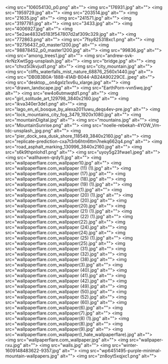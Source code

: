 <img src="106054130_p0.png" alt=""\>
<img src="176931.jpg" alt=""\>
<img src="1959729.jpg" alt=""\>
<img src="203514.jpg" alt=""\>
<img src="21635.jpg" alt=""\>
<img src="241571.jpg" alt=""\>
<img src="3197781.jpg" alt=""\>
<img src="3433.jpg" alt=""\>
<img src="4006927.jpg" alt=""\>
<img src="5e2ae4832e5183f547807d2af309c329.jpg" alt=""\>
<img src="772863.png" alt=""\>
<img src="7fsy825318xc1.png" alt=""\>
<img src="92756437_p0_master1200.jpg" alt=""\>
<img src="98878452_p0_master1200.jpg" alt=""\>
<img src="99836.jpg" alt=""\>
<img src="among_trees1.jpg" alt=""\>
<img src="andrew-svk-rkrNzXwtSgg-unsplash.jpg" alt=""\>
<img src="bridge.jpg" alt=""\>
<img src="chvz5i3kvjud1.png" alt=""\>
<img src="city_mountain.jpg" alt=""\>
<img src="cliffs_waterfalls_mist_nature_68876_2560x1440.jpg" alt=""\>
<img src="DB0B3B0A-1888-41AB-B044-AB24A90229CE..jpeg" alt=""\>
<img src="desktop__on4gxlz1xv6u_xlarge.jpg" alt=""\>
<img src="drawn_landscape.jpg" alt=""\>
<img src="EarthPorn-vvn5wq.jpg" alt=""\>
<img src="ew4o6utmwqtd1.png" alt=""\>
<img src="girl_solitude_art_129798_3840x2160.jpg" alt=""\>
<img src="ikva340er3de1.png" alt=""\>
<img src="lago_en_el_bosque_by_alexa2011uwu_deqs4ev-pre.jpg" alt=""\>
<img src="lock_mountains_city_fog_3479_1920x1080.jpg" alt=""\>
<img src="mountainDigital.jpg" alt=""\>
<img src="mountains.jpg" alt=""\>
<img src="MountainSunrise.png" alt=""\>
<img src="noelle-rebekah-4YOW_Vm-tdc-unsplash_jpg.png" alt=""\>
<img src="pier_dock_sea_dusk_shore_118549_3840x2160.jpg" alt=""\>
<img src="replicate-prediction-cxa7t3rb6htn6ttm7nekq662q4.png" alt=""\>
<img src="road_asphalt_marking_130996_3840x2160.jpg" alt=""\>
<img src="s6k9thpnlohd1.png" alt=""\>
<img src="uyoy5g23fwae1.jpeg" alt=""\>
<img src="wallhaven-qrdy1l.jpg" alt=""\>
<img src="wallpaperflare.com_wallpaper10.jpg" alt=""\>
<img src="wallpaperflare.com_wallpaper (11) (1).jpg" alt=""\>
<img src="wallpaperflare.com_wallpaper (17).jpg" alt=""\>
<img src="wallpaperflare.com_wallpaper (18).jpg" alt=""\>
<img src="wallpaperflare.com_wallpaper (19) (1).jpg" alt=""\>
<img src="wallpaperflare.com_wallpaper(1).jpg" alt=""\>
<img src="wallpaperflare.com_wallpaper (20) (1).jpg" alt=""\>
<img src="wallpaperflare.com_wallpaper (20).jpg" alt=""\>
<img src="wallpaperflare.com_wallpaper(20).jpg" alt=""\>
<img src="wallpaperflare.com_wallpaper (21) (1).jpg" alt=""\>
<img src="wallpaperflare.com_wallpaper (22) (1).jpg" alt=""\>
<img src="wallpaperflare.com_wallpaper(22).jpg" alt=""\>
<img src="wallpaperflare.com_wallpaper (24).jpg" alt=""\>
<img src="wallpaperflare.com_wallpaper(24).jpg" alt=""\>
<img src="wallpaperflare.com_wallpaper (25) (1).jpg" alt=""\>
<img src="wallpaperflare.com_wallpaper(25).jpg" alt=""\>
<img src="wallpaperflare.com_wallpaper (31).jpg" alt=""\>
<img src="wallpaperflare.com_wallpaper (32).jpg" alt=""\>
<img src="wallpaperflare.com_wallpaper (38).jpg" alt=""\>
<img src="wallpaperflare.com_wallpaper(3).jpg" alt=""\>
<img src="wallpaperflare.com_wallpaper (40).jpg" alt=""\>
<img src="wallpaperflare.com_wallpaper (41).jpg" alt=""\>
<img src="wallpaperflare.com_wallpaper (42).jpg" alt=""\>
<img src="wallpaperflare.com_wallpaper (49).jpg" alt=""\>
<img src="wallpaperflare.com_wallpaper (50).jpg" alt=""\>
<img src="wallpaperflare.com_wallpaper (52).jpg" alt=""\>
<img src="wallpaperflare.com_wallpaper (60).jpg" alt=""\>
<img src="wallpaperflare.com_wallpaper(6).jpg" alt=""\>
<img src="wallpaperflare.com_wallpaper(7).jpg" alt=""\>
<img src="wallpaperflare.com_wallpaper(8) (1).jpg" alt=""\>
<img src="wallpaperflare.com_wallpaper(8).jpg" alt=""\>
<img src="wallpaperflare.com_wallpaper(9).jpg" alt=""\>
<img src="wallpaperflare.com_wallpaper(I_hate_wallpaperflare).jpg" alt=""\>
<img src="wallpaperflare.com_wallpaper.jpg" alt=""\>
<img src="wallpaper-rxu.jpg" alt=""\>
<img src="walls.jpg" alt=""\>
<img src="winter-1609148483622-9357.jpg" alt=""\>
<img src="wp6451495-purple-minimal-mountain-wallpapers.jpg" alt=""\>
<img src="zn8oyt5xqjxc1.png" alt=""\>
<img src="106054130_p0.png" alt=""/>
<img src="176931.jpg" alt=""/>
<img src="1959729.jpg" alt=""/>
<img src="203514.jpg" alt=""/>
<img src="21635.jpg" alt=""/>
<img src="241571.jpg" alt=""/>
<img src="3197781.jpg" alt=""/>
<img src="3433.jpg" alt=""/>
<img src="4006927.jpg" alt=""/>
<img src="5e2ae4832e5183f547807d2af309c329.jpg" alt=""/>
<img src="772863.png" alt=""/>
<img src="7fsy825318xc1.png" alt=""/>
<img src="92756437_p0_master1200.jpg" alt=""/>
<img src="98878452_p0_master1200.jpg" alt=""/>
<img src="99836.jpg" alt=""/>
<img src="among_trees1.jpg" alt=""/>
<img src="andrew-svk-rkrNzXwtSgg-unsplash.jpg" alt=""/>
<img src="bridge.jpg" alt=""/>
<img src="chvz5i3kvjud1.png" alt=""/>
<img src="city_mountain.jpg" alt=""/>
<img src="cliffs_waterfalls_mist_nature_68876_2560x1440.jpg" alt=""/>
<img src="DB0B3B0A-1888-41AB-B044-AB24A90229CE..jpeg" alt=""/>
<img src="desktop__on4gxlz1xv6u_xlarge.jpg" alt=""/>
<img src="drawn_landscape.jpg" alt=""/>
<img src="EarthPorn-vvn5wq.jpg" alt=""/>
<img src="ew4o6utmwqtd1.png" alt=""/>
<img src="girl_solitude_art_129798_3840x2160.jpg" alt=""/>
<img src="ikva340er3de1.png" alt=""/>
<img src="lago_en_el_bosque_by_alexa2011uwu_deqs4ev-pre.jpg" alt=""/>
<img src="lock_mountains_city_fog_3479_1920x1080.jpg" alt=""/>
<img src="mountainDigital.jpg" alt=""/>
<img src="mountains.jpg" alt=""/>
<img src="MountainSunrise.png" alt=""/>
<img src="noelle-rebekah-4YOW_Vm-tdc-unsplash_jpg.png" alt=""/>
<img src="pier_dock_sea_dusk_shore_118549_3840x2160.jpg" alt=""/>
<img src="README.md" alt=""/>
<img src="replicate-prediction-cxa7t3rb6htn6ttm7nekq662q4.png" alt=""/>
<img src="road_asphalt_marking_130996_3840x2160.jpg" alt=""/>
<img src="s6k9thpnlohd1.png" alt=""/>
<img src="uyoy5g23fwae1.jpeg" alt=""/>
<img src="wallhaven-qrdy1l.jpg" alt=""/>
<img src="wallpaperflare.com_wallpaper10.jpg" alt=""/>
<img src="wallpaperflare.com_wallpaper (11) (1).jpg" alt=""/>
<img src="wallpaperflare.com_wallpaper (17).jpg" alt=""/>
<img src="wallpaperflare.com_wallpaper (18).jpg" alt=""/>
<img src="wallpaperflare.com_wallpaper (19) (1).jpg" alt=""/>
<img src="wallpaperflare.com_wallpaper(1).jpg" alt=""/>
<img src="wallpaperflare.com_wallpaper (20) (1).jpg" alt=""/>
<img src="wallpaperflare.com_wallpaper (20).jpg" alt=""/>
<img src="wallpaperflare.com_wallpaper(20).jpg" alt=""/>
<img src="wallpaperflare.com_wallpaper (21) (1).jpg" alt=""/>
<img src="wallpaperflare.com_wallpaper (22) (1).jpg" alt=""/>
<img src="wallpaperflare.com_wallpaper(22).jpg" alt=""/>
<img src="wallpaperflare.com_wallpaper (24).jpg" alt=""/>
<img src="wallpaperflare.com_wallpaper(24).jpg" alt=""/>
<img src="wallpaperflare.com_wallpaper (25) (1).jpg" alt=""/>
<img src="wallpaperflare.com_wallpaper(25).jpg" alt=""/>
<img src="wallpaperflare.com_wallpaper (31).jpg" alt=""/>
<img src="wallpaperflare.com_wallpaper (32).jpg" alt=""/>
<img src="wallpaperflare.com_wallpaper (38).jpg" alt=""/>
<img src="wallpaperflare.com_wallpaper(3).jpg" alt=""/>
<img src="wallpaperflare.com_wallpaper (40).jpg" alt=""/>
<img src="wallpaperflare.com_wallpaper (41).jpg" alt=""/>
<img src="wallpaperflare.com_wallpaper (42).jpg" alt=""/>
<img src="wallpaperflare.com_wallpaper (49).jpg" alt=""/>
<img src="wallpaperflare.com_wallpaper (50).jpg" alt=""/>
<img src="wallpaperflare.com_wallpaper (52).jpg" alt=""/>
<img src="wallpaperflare.com_wallpaper (60).jpg" alt=""/>
<img src="wallpaperflare.com_wallpaper(6).jpg" alt=""/>
<img src="wallpaperflare.com_wallpaper(7).jpg" alt=""/>
<img src="wallpaperflare.com_wallpaper(8) (1).jpg" alt=""/>
<img src="wallpaperflare.com_wallpaper(8).jpg" alt=""/>
<img src="wallpaperflare.com_wallpaper(9).jpg" alt=""/>
<img src="wallpaperflare.com_wallpaper(I_hate_wallpaperflare).jpg" alt=""/>
<img src="wallpaperflare.com_wallpaper.jpg" alt=""/>
<img src="wallpaper-rxu.jpg" alt=""/>
<img src="walls.jpg" alt=""/>
<img src="winter-1609148483622-9357.jpg" alt=""/>
<img src="wp6451495-purple-minimal-mountain-wallpapers.jpg" alt=""/>
<img src="zn8oyt5xqjxc1.png" alt=""/>
